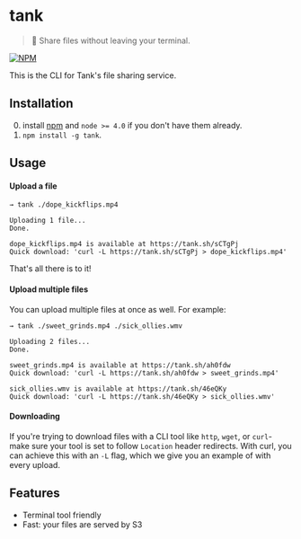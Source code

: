 # tank

> :floppy_disk: Share files without leaving your terminal.

[![NPM](https://nodei.co/npm/tank.png?global=true)](https://nodei.co/npm/tank/)

This is the CLI for Tank's file sharing service.

## Installation
0. install [npm](https://npmjs.com/) and `node >= 4.0` if you don't have them already.
1. `npm install -g tank`.

## Usage

#### Upload a file
    → tank ./dope_kickflips.mp4

```
Uploading 1 file...
Done.

dope_kickflips.mp4 is available at https://tank.sh/sCTgPj
Quick download: 'curl -L https://tank.sh/sCTgPj > dope_kickflips.mp4'
```

That's all there is to it!

#### Upload multiple files

You can upload multiple files at once as well. For example:

    → tank ./sweet_grinds.mp4 ./sick_ollies.wmv
    
```
Uploading 2 files...
Done.

sweet_grinds.mp4 is available at https://tank.sh/ah0fdw
Quick download: 'curl -L https://tank.sh/ah0fdw > sweet_grinds.mp4'

sick_ollies.wmv is available at https://tank.sh/46eQKy
Quick download: 'curl -L https://tank.sh/46eQKy > sick_ollies.wmv'
```

#### Downloading

If you're trying to download files with a CLI tool like `http`, `wget`, or `curl`- make sure your tool is set to follow `Location` header redirects. With curl, you can achieve this with an `-L` flag, which we give you an example of with every upload.

## Features

- Terminal tool friendly
- Fast: your files are served by S3
